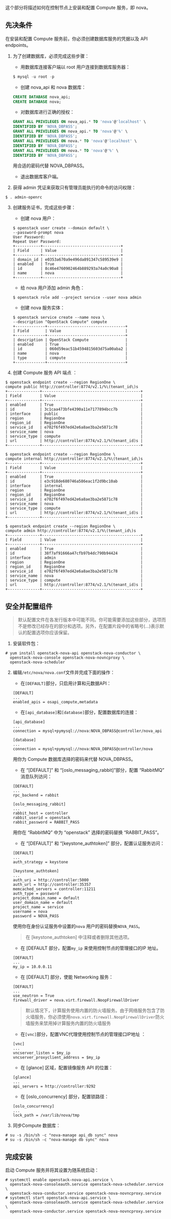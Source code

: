这个部分将描述如何在控制节点上安装和配置 Compute 服务，即 nova。

## 先决条件

在安装和配置 Compute 服务前，你必须创建数据库服务的凭据以及 API endpoints。

1. 为了创建数据库，必须完成这些步骤：

    * 用数据库连接客户端以 root 用户连接到数据库服务器：

    ```sql
    $ mysql -u root -p
    ```

    * 创建 nova_api 和 nova 数据库：

    ```sql
    CREATE DATABASE nova_api;
    CREATE DATABASE nova;
    ```

    * 对数据库进行正确的授权：

    ```sql
    GRANT ALL PRIVILEGES ON nova_api.* TO 'nova'@'localhost' \
    IDENTIFIED BY 'NOVA_DBPASS';
    GRANT ALL PRIVILEGES ON nova_api.* TO 'nova'@'%' \
    IDENTIFIED BY 'NOVA_DBPASS';
    GRANT ALL PRIVILEGES ON nova.* TO 'nova'@'localhost' \
    IDENTIFIED BY 'NOVA_DBPASS';
    GRANT ALL PRIVILEGES ON nova.* TO 'nova'@'%' \
    IDENTIFIED BY 'NOVA_DBPASS';
    ```

    用合适的密码代替 NOVA_DBPASS。

    * 退出数据库客户端。

2. 获得 admin 凭证来获取只有管理员能执行的命令的访问权限：

```
$ . admin-openrc
```

3. 创建服务证书，完成这些步骤：

    * 创建 nova 用户：

    ```
    $ openstack user create --domain default \
    --password-prompt nova
    User Password:
    Repeat User Password:
    +-----------+----------------------------------+
    | Field     | Value                            |
    +-----------+----------------------------------+
    | domain_id | e0353a670a9e496da891347c589539e9 |
    | enabled   | True                             |
    | id        | 8c46e4760902464b889293a74a0c90a8 |
    | name      | nova                             |
    +-----------+----------------------------------+
    ```

    * 给 nova 用户添加 admin 角色：

    ```
    $ openstack role add --project service --user nova admin
    ```

    * 创建 nova 服务实体：

    ```
    $ openstack service create --name nova \
    --description "OpenStack Compute" compute
    +-------------+----------------------------------+
    | Field       | Value                            |
    +-------------+----------------------------------+
    | description | OpenStack Compute                |
    | enabled     | True                             |
    | id          | 060d59eac51b4594815603d75a00aba2 |
    | name        | nova                             |
    | type        | compute                          |
    +-------------+----------------------------------+
    ```

4. 创建 Compute 服务 API 端点 ：

```
$ openstack endpoint create --region RegionOne \
compute public http://controller:8774/v2.1/%\(tenant_id\)s
+--------------+-------------------------------------------+
| Field        | Value                                     |
+--------------+-------------------------------------------+
| enabled      | True                                      |
| id           | 3c1caa473bfe4390a11e7177894bcc7b          |
| interface    | public                                    |
| region       | RegionOne                                 |
| region_id    | RegionOne                                 |
| service_id   | e702f6f497ed42e6a8ae3ba2e5871c78          |
| service_name | nova                                      |
| service_type | compute                                   |
| url          | http://controller:8774/v2.1/%(tenant_id)s |
+--------------+-------------------------------------------+

$ openstack endpoint create --region RegionOne \
compute internal http://controller:8774/v2.1/%\(tenant_id\)s
+--------------+-------------------------------------------+
| Field        | Value                                     |
+--------------+-------------------------------------------+
| enabled      | True                                      |
| id           | e3c918de680746a586eac1f2d9bc10ab          |
| interface    | internal                                  |
| region       | RegionOne                                 |
| region_id    | RegionOne                                 |
| service_id   | e702f6f497ed42e6a8ae3ba2e5871c78          |
| service_name | nova                                      |
| service_type | compute                                   |
| url          | http://controller:8774/v2.1/%(tenant_id)s |
+--------------+-------------------------------------------+

$ openstack endpoint create --region RegionOne \
compute admin http://controller:8774/v2.1/%\(tenant_id\)s
+--------------+-------------------------------------------+
| Field        | Value                                     |
+--------------+-------------------------------------------+
| enabled      | True                                      |
| id           | 38f7af91666a47cfb97b4dc790b94424          |
| interface    | admin                                     |
| region       | RegionOne                                 |
| region_id    | RegionOne                                 |
| service_id   | e702f6f497ed42e6a8ae3ba2e5871c78          |
| service_name | nova                                      |
| service_type | compute                                   |
| url          | http://controller:8774/v2.1/%(tenant_id)s |
+--------------+-------------------------------------------+
```

## 安全并配置组件

> 默认配置文件在各发行版本中可能不同。你可能需要添加这些部分，选项而不是修改已经存在的部分和选项。另外，在配置片段中的省略号(...)表示默认的配置选项你应该保留。

1. 安装软件包：

```
# yum install openstack-nova-api openstack-nova-conductor \
  openstack-nova-console openstack-nova-novncproxy \
  openstack-nova-scheduler
```

2. 编辑``/etc/nova/nova.conf``文件并完成下面的操作：

    * 在``[DEFAULT]``部分，只启用计算和元数据API：

    ```
    [DEFAULT]
    ...
    enabled_apis = osapi_compute,metadata
    ```

    * 在``[api_database]``和``[database]``部分，配置数据库的连接：

    ```
    [api_database]
    ...
    connection = mysql+pymysql://nova:NOVA_DBPASS@controller/nova_api

    [database]
    ...
    connection = mysql+pymysql://nova:NOVA_DBPASS@controller/nova
    ```

    用你为 Compute 数据库选择的密码来代替 NOVA_DBPASS。

    * 在 “[DEFAULT]” 和 “[oslo_messaging_rabbit]”部分，配置 “RabbitMQ” 消息队列访问：

    ```
    [DEFAULT]
    ...
    rpc_backend = rabbit

    [oslo_messaging_rabbit]
    ...
    rabbit_host = controller
    rabbit_userid = openstack
    rabbit_password = RABBIT_PASS
    ```

    用你在 “RabbitMQ” 中为 “openstack” 选择的密码替换 “RABBIT_PASS”。

    * 在 “[DEFAULT]” 和 “[keystone_authtoken]” 部分，配置认证服务访问：

    ```
    [DEFAULT]
    ...
    auth_strategy = keystone

    [keystone_authtoken]
    ...
    auth_uri = http://controller:5000
    auth_url = http://controller:35357
    memcached_servers = controller:11211
    auth_type = password
    project_domain_name = default
    user_domain_name = default
    project_name = service
    username = nova
    password = NOVA_PASS
    ```

    使用你在身份认证服务中设置的``nova`` 用户的密码替换``NOVA_PASS``。

    > 在 [keystone_authtoken] 中注释或者删除其他选项。

    * 在 [DEFAULT 部分，配置``my_ip`` 来使用控制节点的管理接口的IP 地址。

    ```
    [DEFAULT]
    ...
    my_ip = 10.0.0.11
    ```

    * 在 [DEFAULT] 部分，使能 Networking 服务：

    ```
    [DEFAULT]
    ...
    use_neutron = True
    firewall_driver = nova.virt.firewall.NoopFirewallDriver
    ```

    > 默认情况下，计算服务使用内置的防火墙服务。由于网络服务包含了防火墙服务，你必须使用``nova.virt.firewall.NoopFirewallDriver``防火墙服务来禁用掉计算服务内置的防火墙服务

    * 在``[vnc]``部分，配置VNC代理使用控制节点的管理接口IP地址 ：

    ```
    [vnc]
    ...
    vncserver_listen = $my_ip
    vncserver_proxyclient_address = $my_ip
    ```

    * 在 [glance] 区域，配置镜像服务 API 的位置：

    ```
    [glance]
    ...
    api_servers = http://controller:9292
    ```

    * 在 [oslo_concurrency] 部分，配置锁路径：

    ```
    [oslo_concurrency]
    ...
    lock_path = /var/lib/nova/tmp
    ```

3. 同步Compute 数据库：

```
# su -s /bin/sh -c "nova-manage api_db sync" nova
# su -s /bin/sh -c "nova-manage db sync" nova
```

## 完成安装

启动 Compute 服务并将其设置为随系统启动：

```
# systemctl enable openstack-nova-api.service \
  openstack-nova-consoleauth.service openstack-nova-scheduler.service \
  openstack-nova-conductor.service openstack-nova-novncproxy.service
# systemctl start openstack-nova-api.service \
  openstack-nova-consoleauth.service openstack-nova-scheduler.service \
  openstack-nova-conductor.service openstack-nova-novncproxy.service
```